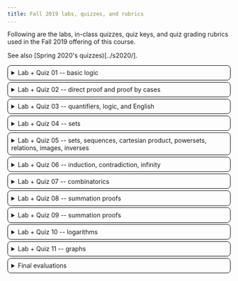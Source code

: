 ```yaml
---
title: Fall 2019 labs, quizzes, and rubrics
...
```


Following are the labs, in-class quizzes, quiz keys, and quiz grading rubrics used in the Fall 2019 offering of this course.

See also [Spring 2020's quizzes)[../s2020/].

<style>
    details { border: thin solid black; border-radius: 1ex; padding: 1ex; }
    details + details { margin-top: 0.5ex; }
</style>


<details><summary>Lab + Quiz 01 -- basic logic</summary>

[lab 1](lab01.pdf) and [key](lab01-key.pdf)

[quiz 1](quiz01.pdf) and [key](quiz01-key.pdf)

Grading rubric:

- Page 1 (50%)
    - attempted all problems
    - have term definitions
    - all definitions are propositions
    - all definitions are atomic propositions
    - all definitions are from text
    - no part of text left out
    - have formula
    - 1st formula correct
    - 2nd formula correct
    - 3rd formula correct
- Page 2 (50%)
    - attempted all problems
    - "one" when a ∨ b
    - "three" contains negation of their "one" logic (¬(a ∨ b) unless errors with "one")
    - "three" is equivalent to ¬a ∧ ¬b ∧ ¬c
    - reasonable logic syntax
    - A ⊕ C column is 01011010
    - B ↔ C column is 10011001
    - *(2 points)* center column ↔ of other two (00111100 unless errors above)

</details>
<details><summary>Lab + Quiz 02 -- direct proof and proof by cases</summary>

[lab 2](lab02.pdf) and [key](lab02-key.pdf)

[quiz 2](quiz02.pdf) and [key](quiz02-key.pdf)

Grading rubric:

- Page 1 (25%)
    - start with (P ∧ ¬Q)
    - logic syntax used
    - attempted a full proof
    - applied rules correctly
    - no skipped steps
    - end with ¬(P → Q)
- Page 2 (75%)
    - used same variable in all three blanks
    - wrote something in all four areas
    - got both case 1 expressions to same form
    - ... with the case assumption correctly inserted
    - ... using valid equivalence rules
    - ... expressed in prose
    - got both case 2 expressions to same form
    - ... with the case assumption correctly inserted
    - ... using valid equivalence rules
    - ... expressed in prose

</details>
<details><summary>Lab + Quiz 03 -- quantifiers, logic, and English</summary>

[lab 3](lab03.pdf) and [key](lab03-key.pdf)

[quiz 3](quiz03.pdf) and [key](quiz03-key.pdf)

Grading rubric:

- Page 1 (40%)
    - no G are F
    - everything is F
    - nothing is G
    - uses therefore symbol
    - all G are F
    - something is G
    - some G is F
    - in the right order with no extras
- Page 2 (60%)
    - first: uses M and Z
    - first: universal or not-exist quantifier
    - first: logically correct
    - second: uses L and b
    - second: universal quantifier
    - second: implication
    - second: L(x,b) → L(b,x) not the other way around
    - third: universal or not-exist
    - third: allows both artist and champion to love
    - third: ...only if they share no love

</details>
<details><summary>Lab + Quiz 04 -- sets</summary>

[lab 4](lab04.pdf) and [key](lab04-key.pdf)

[quiz 4](quiz04.pdf) and [key](quiz04-key.pdf)

Grading rubric:

- B has 1,4,9 (half credit for 1,2,3)
- B has 0 and no extra elements
- C has {} (half credit if C *is* {})
- C has {4}, {9}, {4,9} and no extra elements
- *(2 points)* A ∪ B has all of {0,2,3} and all of B ({0,1,2,3,4,9} unless B wrong)
- A ∪ B has nothing else, with no element listed twice
- *(2 points)* A ∩ B has only elements A has, and only elements B has ({0} unless B wrong)
- A ∩ B has all such elements
- A ∖ B has only elements A has, and no elements B has ({2,3} unless B wrong)
- A ∖ B has all such elements
- B ∪ C has both numbers and sets
- ⊕-set is correct ({1, 2, 3, 4, 9} unless B is wrong)
- ∀-set is B ∖ A ({1, 4, 9} unless B is wrong)
- ∃-set is B ∩ {4, 9}

</details>
<details><summary>Lab + Quiz 05 -- sets, sequences, cartesian product, powersets, relations, images, inverses</summary>

[lab 5](lab05.pdf) and [key](lab05-key.pdf)

[quiz 5](quiz05.pdf) and [key](quiz05-key.pdf)

Grading rubric:

1. {(4,1), (4,2), (1,1), (1,2)}
2. {(4,1,3,3,3), (4,2,3,3,3)} – extra parens like ((4,1), (3,3,3)) OK
3. {(∅,∅)}
4. two of "aok", "oka", and "aaa"
5. "MTHMTCS"
6. {0, 1, 4} – half credit if has 1 twice
7. is defined as natural for some natural numbers but not all
8. is not invertible with the domain and co-domain of ℕ
9. b = 3a or equivalent – half-credit for a = 3b
10. has at least one element of domain related to 2+ elements in co-domain

</details>
<details><summary>Lab + Quiz 06 -- induction, contradiction, infinity</summary>

[lab 6](lab06.pdf) and [key](lab06-key.pdf)

[quiz 6](quiz06.pdf) and [key](quiz06-key.pdf)

Grading rubric:

- Page 1 (50%)
    - base case includes 0
    - reasonable defense of base case being finite
    - induce on symbol (e.g. n), not specific number
    - next case is +1 (e.g., n+1)
    - appeals to addition of finite being finite
- Page 2 (50%)
    - definition of x is mathematical, larger, and natural
    - defense of x being natural fits definition of x
    - defense of x being natural fits definition of natural
    - last blank mentions assuming led to contradiction
    - nothing else wrong with proof

</details>
<details><summary>Lab + Quiz 07 -- combinatorics</summary>

[lab 7](lab07.pdf) and [key](lab07-key.pdf)

[quiz 7](quiz07.pdf) and [key](quiz07-key.pdf)

Grading rubric:

1. 52 choose 5 = 2598960 (half for 52! / (52-5)! or 52^5^)
2. 8! = 40320
3. 8! / 2!3!2! = 1680
4. 7776^6^
5. 7776! / 7770! (half for 7776 choose 6)
6. 15
7. 3/64
8. 40/57
9. 40/60 = 2/3
10. 1/1000 (half for 1/500; allow (999/1000)^500^ in front at no penalty)

</details>
<details><summary>Lab + Quiz 08 -- summation proofs</summary>

[lab 8](lab08.pdf) and [key](lab08-key.pdf)

[quiz 8](quiz08.pdf) and [key](quiz08-key.pdf)

There is no rubric because the quiz version printed and shown in class contained an error large enough that the quiz was dropped entirely.

</details>
<details><summary>Lab + Quiz 09 -- summation proofs</summary>

[lab 9](lab09.pdf) and [key](lab09-key.pdf)

[quiz 9](quiz09.pdf) and [key](quiz09-key.pdf)

Grading rubric:

- has a base case
- base case includes -1
- base case shows both sides equal
- has inductive step
- inductive case assumes true at variable
- inductive case shows true at variable + 1
- induction argument uses algebra
- algebra correct
- has conclusion
- structure: introduces induction, labels parts, etc

</details>
<details><summary>Lab + Quiz 10 -- logarithms</summary>

[lab 10](lab10.pdf) and [key](lab10-key.pdf)

[quiz 10](quiz10.pdf) and [key](quiz10-key.pdf)

Grading rubric:

- Q1 is 2 · 2 · 3 · 5 (or 2² · 3 · 5)
- Q2 is 3^y = x
- Q3 is log_c(b) ÷ log_c(a) -- half credit if inverse of that
- Q4 is 2 lg(a) + lg(b)
- Q5 is 3/2
- pf: each step follows from one above
- pf: ends with only integers and powers on last line
- pf: fits the rest of proof (e.g. 3^b = 2^a)

</details>
<details><summary>Lab + Quiz 11 -- graphs</summary>

[lab 11](lab11.pdf) and [key](lab11-key.pdf)

[quiz 11](quiz11.pdf) and [key](quiz11-key.pdf)

Grading rubric:

- makes assumption
- assumption is negation of theorem (some shortest walk is not a path)
- derives contradiction
- states contradiction means assumption false
- all logic-based claims are true
- all graph-based claims are true
- appeals to definition of path (no repeat vertex)
- appeals to shortness/length in some way

</details>
<details><summary>Final evaluations</summary>

[quiz 12](quiz12.pdf) -- no key released; students were permitted to take up to 2 pages, replacing previous grades if they did so.

[final quiz](final.pdf) -- no key released; students were permitted to take up to all pages, replacing previous grades if they did so.

</details>
